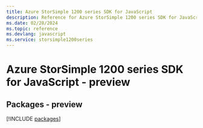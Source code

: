 ```yaml
---
title: Azure StorSimple 1200 series SDK for JavaScript
description: Reference for Azure StorSimple 1200 series SDK for JavaScript
ms.date: 02/28/2024
ms.topic: reference
ms.devlang: javascript
ms.service: storsimple1200series
---
```

# Azure StorSimple 1200 series SDK for JavaScript - preview
## Packages - preview
[!INCLUDE [packages](storsimple-1200-series-index.md)]